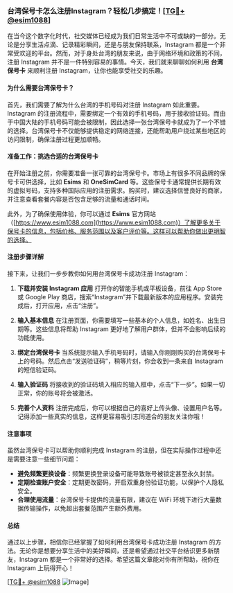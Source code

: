 ### 台湾保号卡怎么注册Instagram？轻松几步搞定！[[TG💪+ @esim1088](https://t.me/s/esim1088)]

在当今这个数字化时代，社交媒体已经成为我们日常生活中不可或缺的一部分。无论是分享生活点滴、记录精彩瞬间，还是与朋友保持联系，Instagram 都是一个非常受欢迎的平台。然而，对于身处台湾的朋友来说，由于网络环境和政策的不同，注册 Instagram 并不是一件特别容易的事情。今天，我们就来聊聊如何利用 **台湾保号卡** 来顺利注册 Instagram，让你也能享受社交的乐趣。

#### 为什么需要台湾保号卡？

首先，我们需要了解为什么台湾的手机号码对注册 Instagram 如此重要。Instagram 的注册流程中，需要绑定一个有效的手机号码，用于接收验证码。而由于中国大陆的手机号码可能会被限制，因此选择一张台湾保号卡就成为了一个不错的选择。台湾保号卡不仅能够提供稳定的网络连接，还能帮助用户绕过某些地区的访问限制，确保注册过程更加顺畅。

#### 准备工作：挑选合适的台湾保号卡

在开始注册之前，你需要准备一张可靠的台湾保号卡。市场上有很多不同品牌的保号卡可供选择，比如 **Esims** 和 **OneSimCard** 等。这些保号卡通常提供长期有效的虚拟号码，支持多种国际应用的注册需求。购买时，建议选择信誉良好的商家，并注意查看套餐内容是否包含足够的流量和通话时间。

此外，为了确保使用体验，你可以通过 **Esims** 官方网站（[https://www.esim1088.com](https://www.esim1088.com)）了解更多关于保号卡的信息，包括价格、服务范围以及客户评价等。这样可以帮助你做出更明智的选择。

#### 注册步骤详解

接下来，让我们一步步教你如何用台湾保号卡成功注册 Instagram：

1. **下载并安装 Instagram 应用**
   打开你的智能手机或平板设备，前往 App Store 或 Google Play 商店，搜索“Instagram”并下载最新版本的应用程序。安装完成后，打开应用，点击“注册”。

2. **输入基本信息**
   在注册页面，你需要填写一些基本的个人信息，如姓名、出生日期等。这些信息将帮助 Instagram 更好地了解用户群体，但并不会影响后续的功能使用。

3. **绑定台湾保号卡**
   当系统提示输入手机号码时，请输入你刚刚购买的台湾保号卡上的号码。然后点击“发送验证码”，稍等片刻，你会收到一条来自 Instagram 的短信验证码。

4. **输入验证码**
   将接收到的验证码填入相应的输入框中，点击“下一步”。如果一切正常，你的账号将会被激活。

5. **完善个人资料**
   注册完成后，你可以根据自己的喜好上传头像、设置用户名等。记得添加一些真实的信息，这样更容易吸引志同道合的朋友关注你哦！

#### 注意事项

虽然台湾保号卡可以帮助你顺利完成 Instagram 的注册，但在实际操作过程中还是需要注意一些细节问题：

- **避免频繁更换设备**：频繁更换登录设备可能导致账号被锁定甚至永久封禁。
- **定期检查账户安全**：定期更改密码，开启双重身份验证功能，以保护个人隐私安全。
- **合理使用流量**：台湾保号卡提供的流量有限，建议在 WiFi 环境下进行大量数据传输操作，以免超出套餐范围产生额外费用。

#### 总结

通过以上步骤，相信你已经掌握了如何利用台湾保号卡成功注册 Instagram 的方法。无论你是想要分享生活中的美好瞬间，还是希望通过社交平台结识更多新朋友，Instagram 都是一个非常好的选择。希望这篇文章能对你有所帮助，祝你在 Instagram 上玩得开心！

[[TG💪+ @esim1088](https://t.me/s/esim1088) ![Image](https://i.postimg.cc/4NQfJmqS/Snipaste-2025-05-13-00-14-12.png)]